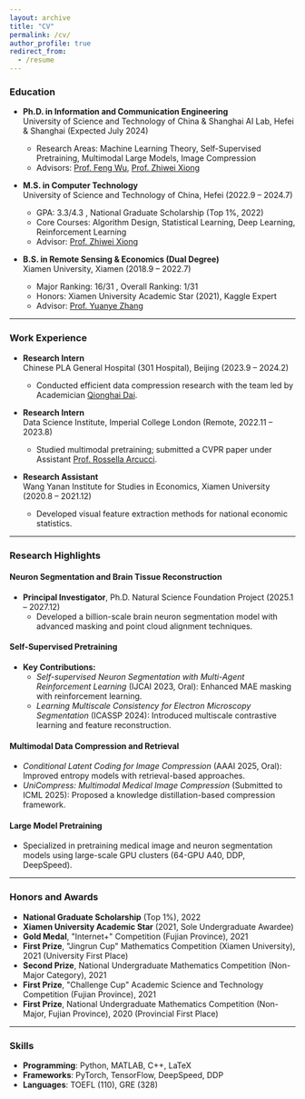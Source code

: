 ```yaml
---
layout: archive
title: "CV"
permalink: /cv/
author_profile: true
redirect_from:
  - /resume
---
```


### Education
- **Ph.D. in Information and Communication Engineering**  
  University of Science and Technology of China & Shanghai AI Lab, Hefei & Shanghai (Expected July 2024)  
  - Research Areas: Machine Learning Theory, Self-Supervised Pretraining, Multimodal Large Models, Image Compression  
  - Advisors: [Prof. Feng Wu](https://scholar.google.com/citations?user=5bInRDEAAAAJ&hl=en), [Prof. Zhiwei Xiong](https://scholar.google.com/citations?user=Snl0HPEAAAAJ&hl=en&oi=ao)  

- **M.S. in Computer Technology**  
  University of Science and Technology of China, Hefei (2022.9 – 2024.7)  
  - GPA: 3.3/4.3 , National Graduate Scholarship (Top 1%, 2022)  
  - Core Courses: Algorithm Design, Statistical Learning, Deep Learning, Reinforcement Learning  
  - Advisor: [Prof. Zhiwei Xiong](https://scholar.google.com/citations?user=Snl0HPEAAAAJ&hl=en&oi=ao)  

- **B.S. in Remote Sensing & Economics (Dual Degree)**  
  Xiamen University, Xiamen (2018.9 – 2022.7)  
  - Major Ranking: 16/31 , Overall Ranking: 1/31  
  - Honors: Xiamen University Academic Star (2021), Kaggle Expert  
  - Advisor: [Prof. Yuanye Zhang](https://scholar.google.com/citations?user=l1GMXf4AAAAJ&hl=en&oi=ao)

---

### Work Experience
- **Research Intern**  
  Chinese PLA General Hospital (301 Hospital), Beijing (2023.9 – 2024.2)  
  - Conducted efficient data compression research with the team led by Academician [Qionghai Dai](https://scholar.google.com/citations?user=CHAajY4AAAAJ&hl=en&oi=ao).  

- **Research Intern**  
  Data Science Institute, Imperial College London (Remote, 2022.11 – 2023.8)  
  - Studied multimodal pretraining; submitted a CVPR paper under Assistant [Prof. Rossella Arcucci](https://scholar.google.com/citations?user=oxy2ZQoAAAAJ&hl=en).  

- **Research Assistant**  
  Wang Yanan Institute for Studies in Economics, Xiamen University (2020.8 – 2021.12)  
  - Developed visual feature extraction methods for national economic statistics.  

---

### Research Highlights
#### **Neuron Segmentation and Brain Tissue Reconstruction**  
- **Principal Investigator**, Ph.D. Natural Science Foundation Project (2025.1 – 2027.12)  
  - Developed a billion-scale brain neuron segmentation model with advanced masking and point cloud alignment techniques.  

#### **Self-Supervised Pretraining**  
- **Key Contributions:**  
  - *Self-supervised Neuron Segmentation with Multi-Agent Reinforcement Learning* (IJCAI 2023, Oral): Enhanced MAE masking with reinforcement learning.  
  - *Learning Multiscale Consistency for Electron Microscopy Segmentation* (ICASSP 2024): Introduced multiscale contrastive learning and feature reconstruction.  

#### **Multimodal Data Compression and Retrieval**  
- *Conditional Latent Coding for Image Compression* (AAAI 2025, Oral): Improved entropy models with retrieval-based approaches.  
- *UniCompress: Multimodal Medical Image Compression* (Submitted to ICML 2025): Proposed a knowledge distillation-based compression framework.  

#### **Large Model Pretraining**  
- Specialized in pretraining medical image and neuron segmentation models using large-scale GPU clusters (64-GPU A40, DDP, DeepSpeed).  

---

### Honors and Awards
- **National Graduate Scholarship** (Top 1%), 2022  
- **Xiamen University Academic Star** (2021, Sole Undergraduate Awardee)  
- **Gold Medal**, "Internet+" Competition (Fujian Province), 2021  
- **First Prize**, "Jingrun Cup" Mathematics Competition (Xiamen University), 2021 (University First Place)  
- **Second Prize**, National Undergraduate Mathematics Competition (Non-Major Category), 2021  
- **First Prize**, "Challenge Cup" Academic Science and Technology Competition (Fujian Province), 2021  
- **First Prize**, National Undergraduate Mathematics Competition (Non-Major, Fujian Province), 2020 (Provincial First Place) 

---

### Skills
- **Programming**: Python, MATLAB, C++, LaTeX  
- **Frameworks**: PyTorch, TensorFlow, DeepSpeed, DDP  
- **Languages**: TOEFL (110), GRE (328)